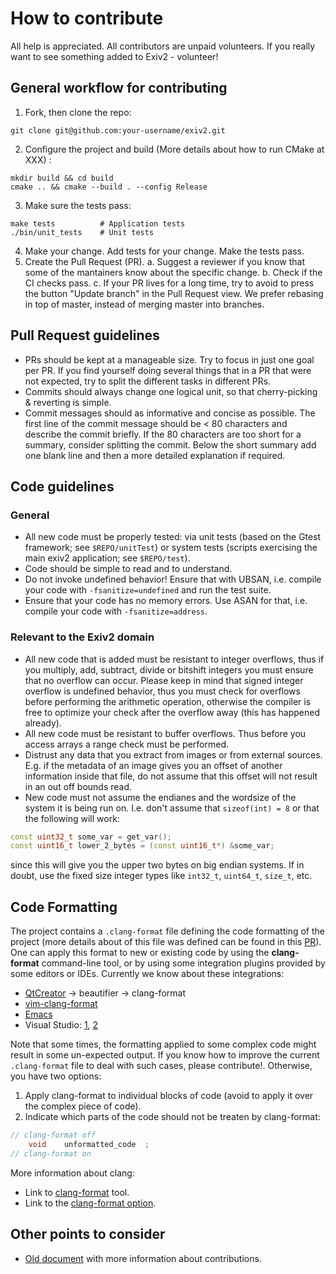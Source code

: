 # How to contribute #

All help is appreciated. All contributors are unpaid volunteers. If you really want to see something added to Exiv2 - volunteer!


## General workflow for contributing ##

1. Fork, then clone the repo:
```
git clone git@github.com:your-username/exiv2.git
```

2. Configure the project and build (More details about how to run CMake at XXX) :
```
mkdir build && cd build
cmake .. && cmake --build . --config Release
```

3. Make sure the tests pass:
```
make tests			# Application tests
./bin/unit_tests	# Unit tests
```

4. Make your change. Add tests for your change. Make the tests pass.
5. Create the Pull Request (PR).
	a. Suggest a reviewer if you know that some of the mantainers know about the specific change.
    b. Check if the CI checks pass.
    c. If your PR lives for a long time, try to avoid to press the button "Update branch" in the Pull Request view. We prefer rebasing in top of master, instead of merging master into branches.

## Pull Request guidelines
- PRs should be kept at a manageable size. Try to focus in just one goal per PR. If you find yourself doing several things that in a PR that were not expected, try to split the different tasks in different PRs.
- Commits should always change one logical unit, so that cherry-picking & reverting is simple.
- Commit messages should as informative and concise as possible. The first line of the commit message should be < 80 characters and describe the commit briefly. If the 80 characters are too short for a summary, consider splitting the commit. Below the short summary add one blank line and then a more detailed explanation if required.

## Code guidelines ##
### General ###
- All new code must be properly tested: via unit tests (based on the Gtest framework; see `$REPO/unitTest`) or system tests (scripts exercising the main exiv2 application; see `$REPO/test`).
- Code should be simple to read and to understand.
- Do not invoke undefined behavior! Ensure that with UBSAN, i.e. compile your code with `-fsanitize=undefined` and run the test suite.
- Ensure that your code has no memory errors. Use ASAN for that, i.e. compile your code with `-fsanitize=address`.

### Relevant to the Exiv2 domain ###
- All new code that is added must be resistant to integer overflows, thus if you multiply, add, subtract, divide or bitshift integers you must ensure that no overflow can occur. Please keep in mind that signed integer overflow is undefined behavior, thus you must check for overflows before performing the arithmetic operation, otherwise the compiler is free to optimize your check after the overflow away (this has happened already).
- All new code must be resistant to buffer overflows. Thus before you access arrays a range check must be performed.
- Distrust any data that you extract from images or from external sources. E.g. if the metadata of an image gives you an offset of another information inside that file, do not assume that this offset will not result in an out off bounds read.
- New code must not assume the endianes and the wordsize of the system it is being run on. I.e. don't assume that  `sizeof(int) = 8` or that the following will work:
```cpp
const uint32_t some_var = get_var();
const uint16_t lower_2_bytes = (const uint16_t*) &some_var;
```
since this will give you the upper two bytes on big endian systems.
If in doubt, use the fixed size integer types like `int32_t`, `uint64_t`, `size_t`, etc.


## Code Formatting ##
The project contains a `.clang-format` file defining the code formatting of the project (more details about of this file was defined can be found in this [PR](https://github.com/Exiv2/exiv2/pull/152)). One can apply this format to new or existing code by using the **clang-format** command-line tool, or by using some integration plugins provided by some editors or IDEs. Currently we know about these integrations:
- [QtCreator](http://doc.qt.io/qtcreator/creator-beautifier.html) -> beautifier -> clang-format
- [vim-clang-format](https://github.com/rhysd/vim-clang-format)
- [Emacs](https://clang.llvm.org/docs/ClangFormat.html#emacs-integration)
- Visual Studio: [1](http://clang.llvm.org/docs/ClangFormat.html#visual-studio-integration), [2](https://marketplace.visualstudio.com/items?itemName=xaver.clang-format)

Note that some times, the formatting applied to some complex code might result in some un-expected output. If you know how to improve the current `.clang-format` file to deal with such cases, please contribute!. Otherwise, you have two options:
1. Apply clang-format to individual blocks of code (avoid to apply it over the complex piece of code).
2. Indicate which parts of the code should not be treaten by clang-format:
```cpp
// clang-format off
    void    unformatted_code  ;
// clang-format on
```

More information about clang:
- Link to [clang-format](https://clang.llvm.org/docs/ClangFormat.html) tool.
- Link to the [clang-format option](https://clang.llvm.org/docs/ClangFormatStyleOptions.html).


## Other points to consider ##

- [Old document](http://dev.exiv2.org/projects/exiv2/wiki/Contributing_to_Exiv2) with more information about contributions.
